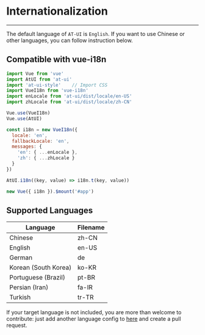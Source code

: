 # Internationalization

----

The default language of `AT-UI` is `English`. If you want to use Chinese or other languages, you can follow instruction below.

## Compatible with vue-i18n

```js
import Vue from 'vue'
import AtUI from 'at-ui'
import 'at-ui-style'    // Import CSS
import VueI18n from 'vue-i18n'
import enLocale from 'at-ui/dist/locale/en-US'
import zhLocale from 'at-ui/dist/locale/zh-CN'

Vue.use(VueI18n)
Vue.use(AtUI)

const i18n = new VueI18n({
  locale: 'en',
  fallbackLocale: 'en',
  messages: {
    'en': { ...enLocale },
    'zh': { ...zhLocale }
  }
})

AtUI.i18n((key, value) => i18n.t(key, value))

new Vue({ i18n }).$mount('#app')
```

## Supported Languages

| Language | Filename |
|--- |--- |
| Chinese | zh-CN |
| English | en-US |
| German | de |
| Korean (South Korea) | ko-KR |
| Portuguese (Brazil) | pt-BR |
| Persian (Iran) | fa-IR |
| Turkish | tr-TR |

If your target language is not included, you are more than welcome to contribute: just add another language config to [here](https://github.com/AT-UI/at-ui/blob/master/src/locale/lang/) and create a pull request.
